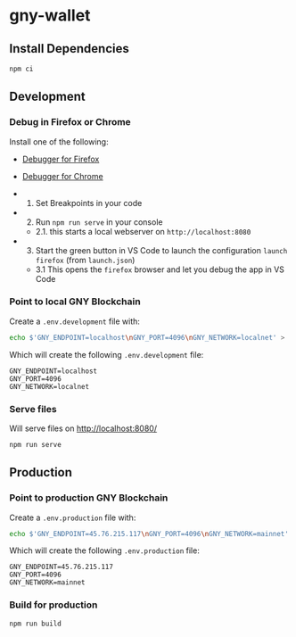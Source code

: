 # gny-wallet

## Install Dependencies

```bash
npm ci
```

## Development

### Debug in Firefox or Chrome

Install one of the following:
- [Debugger for Firefox](https://marketplace.visualstudio.com/items?itemName=firefox-devtools.vscode-firefox-debug)
- [Debugger for Chrome](https://marketplace.visualstudio.com/items?itemName=msjsdiag.debugger-for-chrome)


- 1. Set Breakpoints in your code
- 2. Run `npm run serve` in your console
  - 2.1. this starts a local webserver on `http://localhost:8080`
- 3. Start the green button in VS Code to launch the configuration `launch firefox` (from `launch.json`)
  - 3.1 This opens the `firefox` browser and let you debug the app in VS Code


### Point to local GNY Blockchain

Create a `.env.development` file with:

```bash
echo $'GNY_ENDPOINT=localhost\nGNY_PORT=4096\nGNY_NETWORK=localnet' > .env.development
```

Which will create the following `.env.development` file:

```env
GNY_ENDPOINT=localhost
GNY_PORT=4096
GNY_NETWORK=localnet
```

### Serve files

Will serve files on [http://localhost:8080/](http://localhost:8080/)
```bash
npm run serve
```

## Production

### Point to production GNY Blockchain

Create a `.env.production` file with:

```bash
echo $'GNY_ENDPOINT=45.76.215.117\nGNY_PORT=4096\nGNY_NETWORK=mainnet' > .env.production
```

Which will create the following `.env.production` file:

```env
GNY_ENDPOINT=45.76.215.117
GNY_PORT=4096
GNY_NETWORK=mainnet
```


### Build for production

```bash
npm run build
```
